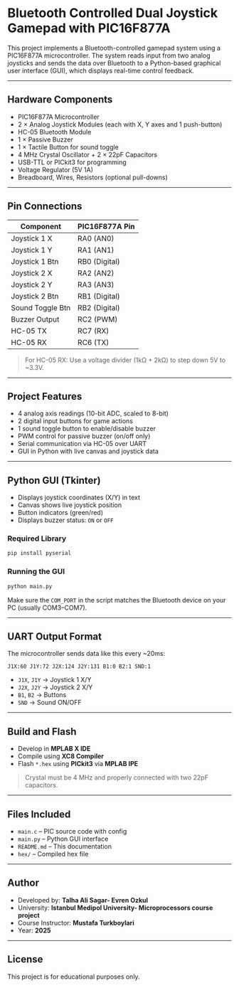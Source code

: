 # Bluetooth Controlled Dual Joystick Gamepad with PIC16F877A

This project implements a Bluetooth-controlled gamepad system using a PIC16F877A microcontroller. The system reads input from two analog joysticks and sends the data over Bluetooth to a Python-based graphical user interface (GUI), which displays real-time control feedback.

---

## Hardware Components

- PIC16F877A Microcontroller
- 2 × Analog Joystick Modules (each with X, Y axes and 1 push-button)
- HC-05 Bluetooth Module
- 1 × Passive Buzzer
- 1 × Tactile Button for sound toggle
- 4 MHz Crystal Oscillator + 2 × 22pF Capacitors
- USB-TTL or PICkit3 for programming
- Voltage Regulator (5V 1A)
- Breadboard, Wires, Resistors (optional pull-downs)

---

## Pin Connections

| Component        | PIC16F877A Pin |
|------------------|----------------|
| Joystick 1 X     | RA0 (AN0)      |
| Joystick 1 Y     | RA1 (AN1)      |
| Joystick 1 Btn   | RB0 (Digital)  |
| Joystick 2 X     | RA2 (AN2)      |
| Joystick 2 Y     | RA3 (AN3)      |
| Joystick 2 Btn   | RB1 (Digital)  |
| Sound Toggle Btn | RB2 (Digital)  |
| Buzzer Output    | RC2 (PWM)      |
| HC-05 TX         | RC7 (RX)       |
| HC-05 RX         | RC6 (TX)       |

> For HC-05 RX: Use a voltage divider (1kΩ + 2kΩ) to step down 5V to ~3.3V.

---

## Project Features

- 4 analog axis readings (10-bit ADC, scaled to 8-bit)
- 2 digital input buttons for game actions
- 1 sound toggle button to enable/disable buzzer
- PWM control for passive buzzer (on/off only)
- Serial communication via HC-05 over UART
- GUI in Python with live canvas and joystick data

---

## Python GUI (Tkinter)

- Displays joystick coordinates (X/Y) in text
- Canvas shows live joystick position
- Button indicators (green/red)
- Displays buzzer status: `ON` or `OFF`

### Required Library

```bash
pip install pyserial
```

### Running the GUI

```bash
python main.py
```

Make sure the `COM_PORT` in the script matches the Bluetooth device on your PC (usually COM3–COM7).

---

## UART Output Format

The microcontroller sends data like this every ~20ms:

```
J1X:60 J1Y:72 J2X:124 J2Y:131 B1:0 B2:1 SND:1
```

- `J1X`, `J1Y` → Joystick 1 X/Y  
- `J2X`, `J2Y` → Joystick 2 X/Y  
- `B1`, `B2` → Buttons  
- `SND` → Sound ON/OFF  

---

## Build and Flash

- Develop in **MPLAB X IDE**
- Compile using **XC8 Compiler**
- Flash `*.hex` using **PICkit3** via **MPLAB IPE**

> Crystal must be 4 MHz and properly connected with two 22pF capacitors.

---

## Files Included

- `main.c` – PIC source code with config  
- `main.py` – Python GUI interface  
- `README.md` – This documentation    
- `hex/` – Compiled hex file  

---

##  Author

- Developed by: **Talha Ali Sagar- Evren Ozkul**  
- University: **Istanbul Medipol University- Microprocessors course project**
- Course Instructor: **Mustafa Turkboylari**  
- Year: **2025**

---

## License

This project is for educational purposes only.
